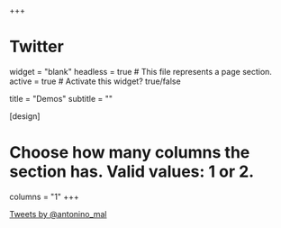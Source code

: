+++
# Twitter
widget = "blank"
headless = true  # This file represents a page section.
active = true  # Activate this widget? true/false

title = "Demos"
subtitle = ""

[design]
  # Choose how many columns the section has. Valid values: 1 or 2.
  columns = "1"
+++

<a class="twitter-timeline"
  href="https://twitter.com/antonino_mal">
Tweets by @antonino_mal
</a>
